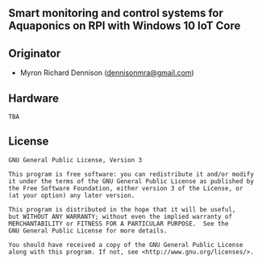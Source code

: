 ## Smart monitoring and control systems for Aquaponics on RPI with Windows 10 IoT Core

## Originator
- Myron Richard Dennison ([dennisonmra@gmail.com](mailto:dennisonmra@gmail))

## Hardware
	TBA
	
## License

	GNU General Public License, Version 3

	This program is free software: you can redistribute it and/or modify
	it under the terms of the GNU General Public License as published by
	the Free Software Foundation, either version 3 of the License, or
	(at your option) any later version.

	This program is distributed in the hope that it will be useful,
	but WITHOUT ANY WARRANTY; without even the implied warranty of
	MERCHANTABILITY or FITNESS FOR A PARTICULAR PURPOSE.  See the
	GNU General Public License for more details.

	You should have received a copy of the GNU General Public License
	along with this program. If not, see <http://www.gnu.org/licenses/>.